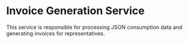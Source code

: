# Invoice Generation Service

This service is responsible for processing JSON consumption data and generating invoices for representatives.